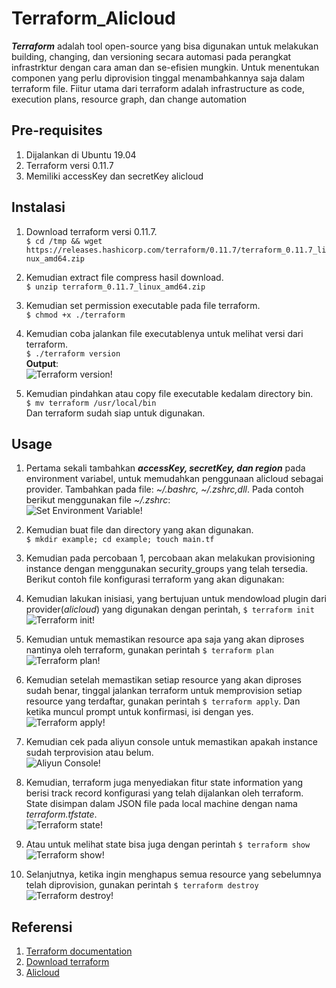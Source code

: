 # Terraform_Alicloud
  ***Terraform*** adalah tool open-source yang bisa digunakan untuk melakukan building, changing, dan versioning secara automasi pada perangkat infrastrktur dengan cara aman dan se-efisien mungkin. Untuk menentukan componen yang perlu diprovision tinggal menambahkannya saja dalam terraform file. Fiitur utama dari terraform adalah infrastructure as code, execution plans, resource graph, dan change automation

## Pre-requisites
1. Dijalankan di Ubuntu 19.04
2. Terraform versi 0.11.7
3. Memiliki accessKey dan secretKey alicloud

## Instalasi
1. Download terraform versi 0.11.7.  
`$ cd /tmp && wget https://releases.hashicorp.com/terraform/0.11.7/terraform_0.11.7_linux_amd64.zip`

2. Kemudian extract file compress hasil download.  
`$ unzip terraform_0.11.7_linux_amd64.zip`

3. Kemudian set permission executable pada file terraform.  
`$ chmod +x ./terraform`

4. Kemudian coba jalankan file executablenya untuk melihat versi dari terraform.  
`$ ./terraform version`  
**Output**:   
![Terraform version!](/images/ter_29.png "Terraform version")
5. Kemudian pindahkan atau copy file executable kedalam directory bin.  
`$ mv terraform /usr/local/bin`  
Dan terraform sudah siap untuk digunakan.

## Usage
1. Pertama sekali tambahkan ***accessKey, secretKey, dan region*** pada environment variabel, untuk memudahkan penggunaan alicloud sebagai provider. Tambahkan pada file: *~/.bashrc, ~/.zshrc,dll*. Pada contoh berikut menggunakan file *~/.zshrc*:   
![Set Environment Variable!](/images/ter_15.png "Export environment variables")

2. Kemudian buat file dan directory yang akan digunakan.  
`$ mkdir example; cd example; touch main.tf`

3. Kemudian pada percobaan 1, percobaan akan melakukan provisioning instance dengan menggunakan security_groups yang telah tersedia. Berikut contoh file konfigurasi terraform yang akan digunakan:

4. Kemudian lakukan inisiasi, yang bertujuan untuk mendowload plugin dari provider(*alicloud*) yang digunakan dengan perintah, `$ terraform init`  
![Terraform init!](/images/ter_18.png "Initiation plugin provider")

5. Kemudian untuk memastikan resource apa saja yang akan diproses nantinya oleh terraform, gunakan perintah `$ terraform plan`   
![Terraform plan!](/images/ter_19.png "Check resources")

6. Kemudian setelah memastikan setiap resource yang akan diproses sudah benar, tinggal jalankan terraform untuk memprovision setiap resource yang terdaftar, gunakan perintah `$ terraform apply`. Dan ketika muncul prompt untuk konfirmasi, isi dengan yes.  
![Terraform apply!](/images/ter_21.png "Provisioning process")

7. Kemudian cek pada aliyun console untuk memastikan apakah instance sudah terprovision atau belum.   
![Aliyun Console!](/images/ter_22.png "Check aliyun console")

8. Kemudian, terraform juga menyediakan fitur state information yang berisi track record konfigurasi yang telah dijalankan oleh terraform. State disimpan dalam JSON file pada local machine dengan nama *terraform.tfstate*.    
![Terraform state!](/images/ter_23.png "Terraform state information")

9. Atau untuk melihat state bisa juga dengan perintah `$ terraform show`    
![Terraform show!](/images/ter_24.png "Terraform state information")

10. Selanjutnya, ketika ingin menghapus semua resource yang sebelumnya telah diprovision, gunakan perintah `$ terraform destroy`    
![Terraform destroy!](/images/ter_25.png "Destroy resources")

## Referensi
1. [Terraform documentation](https://www.terraform.io/docs/index.html)
2. [Download terraform](https://releases.hashicorp.com/terraform/)
3. [Alicloud](https://www.alibabacloud.com/help)
